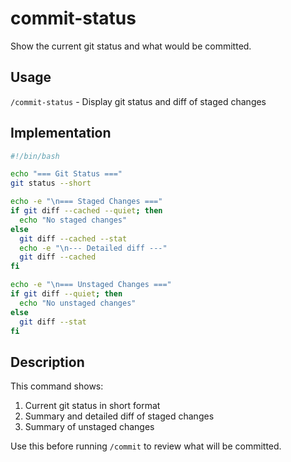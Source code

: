 # commit-status

Show the current git status and what would be committed.

## Usage

`/commit-status` - Display git status and diff of staged changes

## Implementation

```bash
#!/bin/bash

echo "=== Git Status ==="
git status --short

echo -e "\n=== Staged Changes ==="
if git diff --cached --quiet; then
  echo "No staged changes"
else
  git diff --cached --stat
  echo -e "\n--- Detailed diff ---"
  git diff --cached
fi

echo -e "\n=== Unstaged Changes ==="
if git diff --quiet; then
  echo "No unstaged changes"
else
  git diff --stat
fi
```

## Description

This command shows:
1. Current git status in short format
2. Summary and detailed diff of staged changes
3. Summary of unstaged changes

Use this before running `/commit` to review what will be committed.